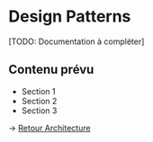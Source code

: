 ﻿# Design Patterns

[TODO: Documentation à compléter]

## Contenu prévu

- Section 1
- Section 2
- Section 3

→ [Retour Architecture](README.md)
